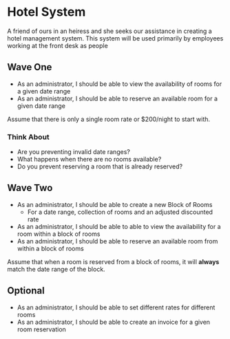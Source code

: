 # Hotel System

A friend of ours in an heiress and she seeks our assistance in creating a hotel management system. This system will be used primarily by employees working at the front desk as people


## Wave One
- As an administrator, I should be able to view the availability of rooms for a given date range
- As an administrator, I should be able to reserve an available room for a given date range

Assume that there is only a single room rate or $200/night to start with.

### Think About
- Are you preventing invalid date ranges?
- What happens when there are no rooms available?
- Do you prevent reserving a room that is already reserved? 

## Wave Two
- As an administrator, I should be able to create a new Block of Rooms
  - For a date range, collection of rooms and an adjusted discounted rate
- As an administrator, I should be able to able to view the availability for a room within a block of rooms
- As an administrator, I should be able to reserve an available room from within a block of rooms

Assume that when a room is reserved from a block of rooms, it will **always** match the date range of the block.

## Optional
- As an administrator, I should be able to set different rates for different rooms
- As an administrator, I should be able to create an invoice for a given room reservation
